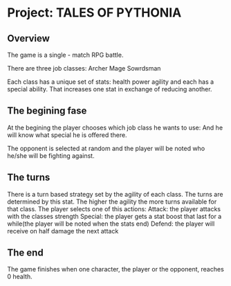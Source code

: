 

# Project: TALES OF PYTHONIA

## Overview

The game is a single - match RPG battle.

There are three job classes:
    Archer
    Mage
    Sowrdsman
    
Each class has a unique set of stats:
    health
    power
    agility
and each has a special ability. That increases one stat in exchange of reducing another.


## The begining fase
   At the begining the player chooses which job class he wants to use:
   And he will know what special he is offered there.
   
   The opponent is selected at random and the player will be noted who he/she will be fighting against.
   
  
  
## The turns

   There is a turn based strategy set by the agility of each class. The turns are determined by this stat. The higher the agility the more turns available for that class.
   The player selects one of this actions:
       Attack: the player attacks with the classes strength 
       Special: the player gets a stat boost that last for a while(the player will be noted when the stats end)
       Defend: the player will receive on half damage the next attack
       
## The end
   The game finishes when one character, the player or the opponent, reaches 0 health.



